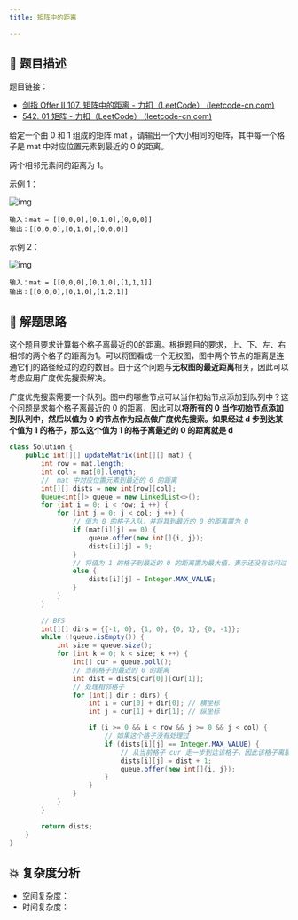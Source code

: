 ```yaml
---
title: 矩阵中的距离

---
```


## 📃 题目描述

题目链接：

- [剑指 Offer II 107. 矩阵中的距离 - 力扣（LeetCode） (leetcode-cn.com)](https://leetcode-cn.com/problems/2bCMpM/)
- [542. 01 矩阵 - 力扣（LeetCode） (leetcode-cn.com)](https://leetcode-cn.com/problems/01-matrix/)

给定一个由 0 和 1 组成的矩阵 mat ，请输出一个大小相同的矩阵，其中每一个格子是 mat 中对应位置元素到最近的 0 的距离。

两个相邻元素间的距离为 1。

 

示例 1：

![img](https://pic.leetcode-cn.com/1626667201-NCWmuP-image.png)

```
输入：mat = [[0,0,0],[0,1,0],[0,0,0]]
输出：[[0,0,0],[0,1,0],[0,0,0]]
```

示例 2：

![img](https://pic.leetcode-cn.com/1626667205-xFxIeK-image.png)

```
输入：mat = [[0,0,0],[0,1,0],[1,1,1]]
输出：[[0,0,0],[0,1,0],[1,2,1]]
```

## 🔔 解题思路

这个题目要求计算每个格子离最近的0的距离。根据题目的要求，上、下、左、右相邻的两个格子的距离为1。可以将图看成一个无权图，图中两个节点的距离是连通它们的路径经过的边的数目。由于这个问题与**无权图的最近距离**相关，因此可以考虑应用广度优先搜索解决。

广度优先搜索需要一个队列。图中的哪些节点可以当作初始节点添加到队列中？这个问题是求每个格子离最近的 0 的距离，因此可以**将所有的 0 当作初始节点添加到队列中，然后以值为 0 的节点作为起点做广度优先搜索。如果经过 d 步到达某个值为 1 的格子，那么这个值为 1 的格子离最近的 0 的距离就是 d**


```java
class Solution {
    public int[][] updateMatrix(int[][] mat) {
        int row = mat.length;
        int col = mat[0].length;
        //  mat 中对应位置元素到最近的 0 的距离
        int[][] dists = new int[row][col];
        Queue<int[]> queue = new LinkedList<>();
        for (int i = 0; i < row; i ++) {
            for (int j = 0; j < col; j ++) {
                // 值为 0 的格子入队，并将其到最近的 0 的距离置为 0
                if (mat[i][j] == 0) {
                    queue.offer(new int[]{i, j});
                    dists[i][j] = 0;
                }
                // 将值为 1 的格子到最近的 0 的距离置为最大值，表示还没有访问过
                else {
                    dists[i][j] = Integer.MAX_VALUE;
                }
            }
        }
		
        // BFS
        int[][] dirs = {{-1, 0}, {1, 0}, {0, 1}, {0, -1}};
        while (!queue.isEmpty()) {
            int size = queue.size();
            for (int k = 0; k < size; k ++) {
                int[] cur = queue.poll();
                // 当前格子到最近的 0 的距离
                int dist = dists[cur[0]][cur[1]];
                // 处理相邻格子
                for (int[] dir : dirs) {
                    int i = cur[0] + dir[0]; // 横坐标
                    int j = cur[1] + dir[1]; // 纵坐标

                    if (i >= 0 && i < row && j >= 0 && j < col) {
                        // 如果这个格子没有处理过
                        if (dists[i][j] == Integer.MAX_VALUE) {
                            // 从当前格子 cur 走一步到达该格子，因此该格子离最近的 0 的距离是 dist + 1
                            dists[i][j] = dist + 1;
                            queue.offer(new int[]{i, j});
                        }
                    }
                }
            }
        }

        return dists;
    }
}
```

## 💥 复杂度分析

- 空间复杂度：
- 时间复杂度：

